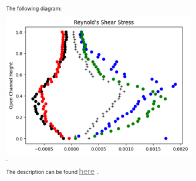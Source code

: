 The following diagram: 

![Reynold's Shear Stress](https://github.com/satwik-math/Turbulence-Paper/blob/main/assets/images/Reynold's%20Shear%20Stress.png). 

The description can be found <a href="assets/Reynold's Shear Stress.md" style="font-size: 20px; color: gray; margin-right: 7px">here</a>.
